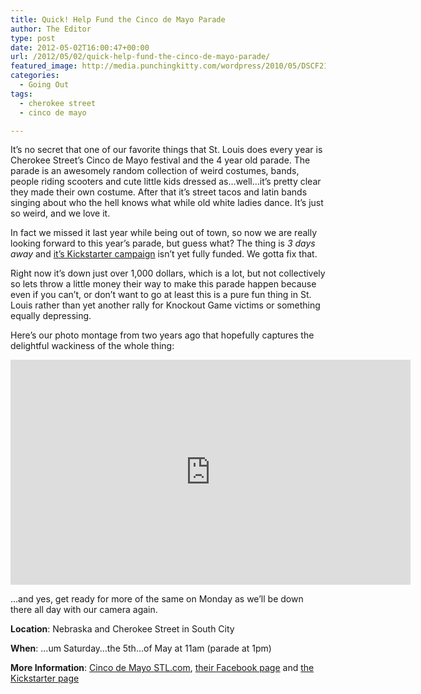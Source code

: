 ```yaml
---
title: Quick! Help Fund the Cinco de Mayo Parade
author: The Editor
type: post
date: 2012-05-02T16:00:47+00:00
url: /2012/05/02/quick-help-fund-the-cinco-de-mayo-parade/
featured_image: http://media.punchingkitty.com/wordpress/2010/05/DSCF2162.jpg
categories:
  - Going Out
tags:
  - cherokee street
  - cinco de mayo

---
```

It&#8217;s no secret that one of our favorite things that St. Louis does every year is Cherokee Street&#8217;s Cinco de Mayo festival and the 4 year old parade. The parade is an awesomely random collection of weird costumes, bands, people riding scooters and cute little kids dressed as&#8230;well&#8230;it&#8217;s pretty clear they made their own costume. After that it&#8217;s street tacos and latin bands singing about who the hell knows what while old white ladies dance. It&#8217;s just so weird, and we love it.

In fact we missed it last year while being out of town, so now we are really looking forward to this year&#8217;s parade, but guess what? The thing is _3 days away_ and <a href="http://www.kickstarter.com/projects/stlcamp/cherokee-streets-fourth-annual-peoples-joy-parade-0?ref=card" target="_blank">it&#8217;s Kickstarter campaign</a> isn&#8217;t yet fully funded. We gotta fix that.

Right now it&#8217;s down just over 1,000 dollars, which is a lot, but not collectively so lets throw a little money their way to make this parade happen because even if you can&#8217;t, or don&#8217;t want to go at least this is a pure fun thing in St. Louis rather than yet another rally for Knockout Game victims or something equally depressing.

Here&#8217;s our photo montage from two years ago that hopefully captures the delightful wackiness of the whole thing:

<div class="embed-vimeo" style="text-align: center;">
  <iframe src="https://player.vimeo.com/video/11607372" width="640" height="360" frameborder="0" webkitallowfullscreen mozallowfullscreen allowfullscreen></iframe>
</div>

&#8230;and yes, get ready for more of the same on Monday as we&#8217;ll be down there all day with our camera again.

**Location**: Nebraska and Cherokee Street in South City

**When**: &#8230;um Saturday&#8230;the 5th&#8230;of May at 11am (parade at 1pm)

**More Information**: <a href="http://cincodemayostl.com/" target="_blank">Cinco de Mayo STL.com</a>, <a href="https://www.facebook.com/CincodeMayoSTL" target="_blank">their Facebook page</a> and <a href="http://www.kickstarter.com/projects/stlcamp/cherokee-streets-fourth-annual-peoples-joy-parade-0?ref=card" target="_blank">the Kickstarter page</a>